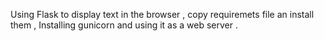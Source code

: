 Using Flask to display text in the browser , copy requiremets file an install them , Installing gunicorn and using it as a web server .

